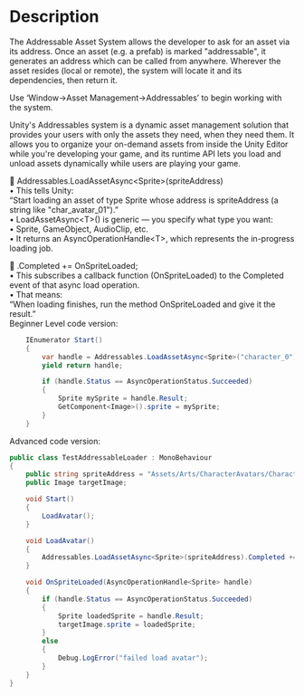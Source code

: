 # Description

The Addressable Asset System allows the developer to ask for an asset via its address. Once an asset (e.g. a prefab) is marked "addressable", it generates an address which can be called from anywhere. Wherever the asset resides (local or remote), the system will locate it and its dependencies, then return it.

Use ‘Window->Asset Management->Addressables’ to begin working with the system.

Unity's Addressables system is a dynamic asset management solution that provides your users with only the assets they need, when they need them. It allows you to organize your on-demand assets from inside the Unity Editor while you're developing your game, and its runtime API lets you load and unload assets dynamically while users are playing your game.

🔹 Addressables.LoadAssetAsync\<Sprite>(spriteAddress)\
• This tells Unity:\
“Start loading an asset of type Sprite whose address is spriteAddress (a string like "char\_avatar\_01").”\
• LoadAssetAsync\<T>() is generic — you specify what type you want:\
• Sprite, GameObject, AudioClip, etc.\
• It returns an AsyncOperationHandle\<T>, which represents the in-progress loading job.

🔹 .Completed += OnSpriteLoaded;\
• This subscribes a callback function (OnSpriteLoaded) to the Completed event of that async load operation.\
• That means:\
“When loading finishes, run the method OnSpriteLoaded and give it the result.”\
Beginner Level code version:

```csharp
    IEnumerator Start()
    {
        var handle = Addressables.LoadAssetAsync<Sprite>("character_0");
        yield return handle;

        if (handle.Status == AsyncOperationStatus.Succeeded)
        {
            Sprite mySprite = handle.Result;
            GetComponent<Image>().sprite = mySprite;
        }
    }
```

Advanced code version:

```csharp
public class TestAddressableLoader : MonoBehaviour
{
    public string spriteAddress = "Assets/Arts/CharacterAvatars/Character 1.png";
    public Image targetImage;

    void Start()
    {
        LoadAvatar();
    }

    void LoadAvatar()
    {
        Addressables.LoadAssetAsync<Sprite>(spriteAddress).Completed += OnSpriteLoaded;
    }

    void OnSpriteLoaded(AsyncOperationHandle<Sprite> handle)
    {
        if (handle.Status == AsyncOperationStatus.Succeeded)
        {
            Sprite loadedSprite = handle.Result;
            targetImage.sprite = loadedSprite;
        }
        else
        {
            Debug.LogError("failed load avatar");
        }
    }
}
```
